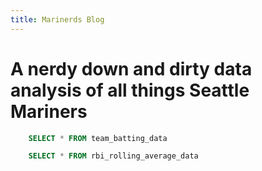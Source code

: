 ```yaml
---
title: Marinerds Blog
---
```


# A nerdy down and dirty data analysis of all things Seattle Mariners


 

<Dropdown
    data={team_batting_data} 
    name=name_of_dropdown
    value=column_name
/>

```sql selected_team_batting_data
    SELECT * FROM team_batting_data
```

 <BarChart 
    data={selected_team_batting_data} 
    x=Team 
    y=column_name
/>


```sql rbi_rolling_avg
    SELECT * FROM rbi_rolling_average_data
```

<LineChart 
    data={rbi_rolling_avg}  
    x=Date
    y=rbi_rolling_avg
    title='RBI Rolling Average'
/>